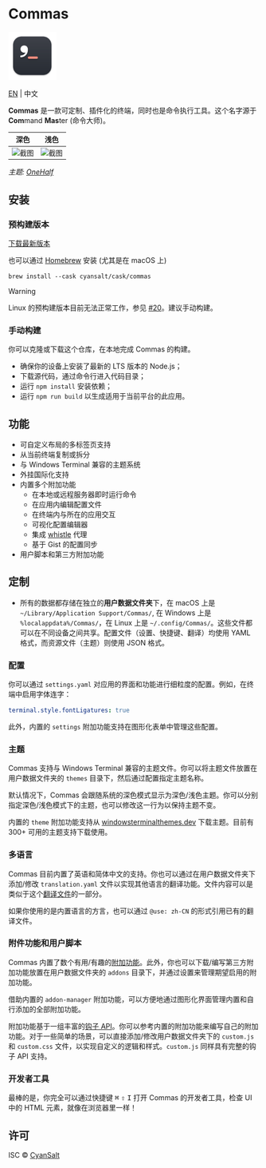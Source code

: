 # Commas

<img src="https://raw.githubusercontent.com/CyanSalt/commas/master/resources/images/icon.png" width="96">

[EN](../README.md) | 中文

**Commas** 是一款可定制、插件化的终端，同时也是命令执行工具。这个名字源于 **Com**mand **Mas**ter (命令大师)。

| 深色 | 浅色 |
| --- | --- |
| ![截图](https://github.com/CyanSalt/commas/assets/5101076/1c034b43-0fed-4183-abe0-ad2077fd261b) | ![截图](https://github.com/CyanSalt/commas/assets/5101076/7592723f-fd56-4437-bc2f-cd49b99908cd) |

*主题: [OneHalf](https://github.com/sonph/onehalf)*

## 安装

### 预构建版本

[下载最新版本](https://github.com/CyanSalt/commas/releases)

也可以通过 [Homebrew](https://brew.sh/) 安装 (尤其是在 macOS 上)

```shell
brew install --cask cyansalt/cask/commas
```

> [!WARNING]
> Linux 的预构建版本目前无法正常工作，参见 [#20](https://github.com/CyanSalt/commas/issues/20)。建议手动构建。

### 手动构建

你可以克隆或下载这个仓库，在本地完成 Commas 的构建。
  - 确保你的设备上安装了最新的 LTS 版本的 Node.js；
  - 下载源代码，通过命令行进入代码目录；
  - 运行 `npm install` 安装依赖；
  - 运行 `npm run build` 以生成适用于当前平台的此应用。

## 功能

- 可自定义布局的多标签页支持
- 从当前终端复制或拆分
- 与 Windows Terminal 兼容的主题系统
- 外挂国际化支持
- 内置多个附加功能
  - 在本地或远程服务器即时运行命令
  - 在应用内编辑配置文件
  - 在终端内与所在的应用交互
  - 可视化配置编辑器
  - 集成 [whistle](https://github.com/avwo/whistle) 代理
  - 基于 Gist 的配置同步
- 用户脚本和第三方附加功能

## 定制

- 所有的数据都存储在独立的**用户数据文件夹**下，在 macOS 上是 `~/Library/Application Support/Commas/`, 在 Windows 上是 `%localappdata%/Commas/`，在 Linux 上是 `~/.config/Commas/`。这些文件都可以在不同设备之间共享。配置文件（设置、快捷键、翻译）均使用 YAML 格式，而资源文件（主题）则使用 JSON 格式。

### 配置

你可以通过 `settings.yaml` 对应用的界面和功能进行细粒度的配置。例如，在终端中启用字体连字：

```yaml
terminal.style.fontLigatures: true
```

此外，内置的 `settings` 附加功能支持在图形化表单中管理这些配置。

### 主题

Commas 支持与 Windows Terminal 兼容的主题文件。你可以将主题文件放置在用户数据文件夹的 `themes` 目录下，然后通过配置指定主题名称。

默认情况下，Commas 会跟随系统的深色模式显示为深色/浅色主题。你可以分别指定深色/浅色模式下的主题，也可以修改这一行为以保持主题不变。

内置的 `theme` 附加功能支持从 [windowsterminalthemes.dev](https://windowsterminalthemes.dev) 下载主题。目前有 300+ 可用的主题支持下载使用。

### 多语言

Commas 目前内置了英语和简体中文的支持。你也可以通过在用户数据文件夹下添加/修改 `translation.yaml` 文件以实现其他语言的翻译功能。文件内容可以是类似于这个[翻译文件](https://github.com/CyanSalt/commas/blob/master/resources/locales/zh-CN.json)的一部分。

如果你使用的是内置语言的方言，也可以通过 `@use: zh-CN` 的形式引用已有的翻译文件。

### 附件功能和用户脚本

Commas 内置了数个有用/有趣的[附加功能](https://github.com/CyanSalt/commas/tree/master/addons)。此外，你也可以下载/编写第三方附加功能放置在用户数据文件夹的 `addons` 目录下，并通过设置来管理期望启用的附加功能。

借助内置的 `addon-manager` 附加功能，可以方便地通过图形化界面管理内置和自行添加的全部附加功能。

附加功能基于一组丰富的[钩子 API](https://github.com/CyanSalt/commas/tree/master/api)。你可以参考内置的附加功能来编写自己的附加功能。对于一些简单的场景，可以直接添加/修改用户数据文件夹下的 `custom.js` 和 `custom.css` 文件，以实现自定义的逻辑和样式。`custom.js` 同样具有完整的钩子 API 支持。

### 开发者工具

最棒的是，你完全可以通过快捷键 <kbd>⌘</kbd> <kbd>⇧</kbd> <kbd>I</kbd> 打开 Commas 的开发者工具，检查 UI 中的 HTML 元素，就像在浏览器里一样！

## 许可

ISC &copy; [CyanSalt](https://github.com/CyanSalt)

